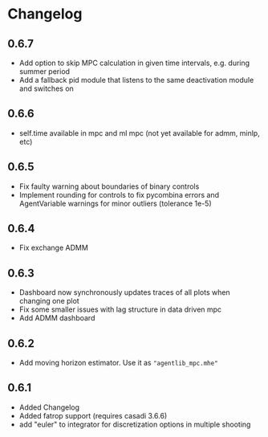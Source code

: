 # Changelog

## 0.6.7
- Add option to skip MPC calculation in given time intervals, e.g. during summer period
- Add a fallback pid module that listens to the same deactivation module and switches on

## 0.6.6
- self.time available in mpc and ml mpc (not yet available for admm, minlp, etc)


## 0.6.5
- Fix faulty warning about boundaries of binary controls
- Implement rounding for controls to fix pycombina errors and AgentVariable warnings for minor outliers (tolerance 1e-5)

## 0.6.4
- Fix exchange ADMM

## 0.6.3
- Dashboard now synchronously updates traces of all plots when changing one plot
- Fix some smaller issues with lag structure in data driven mpc
- Add ADMM dashboard


## 0.6.2
- Add moving horizon estimator. Use it as ``"agentlib_mpc.mhe"``


## 0.6.1

- Added Changelog
- Added fatrop support (requires casadi 3.6.6)
- add "euler" to integrator for discretization options in multiple shooting
